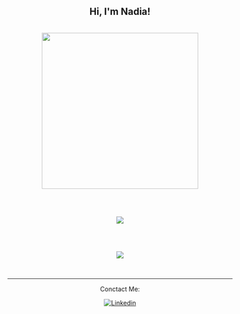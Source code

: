 <div>

<h2 align="center">Hi, I'm Nadia!</h2>
    
</br>
    
<div align="center">
  
<img src="https://wakatime.com/share/@2be22f59-0570-4c77-99fd-dc0329a829f3/6e188b25-be82-4090-a601-5264658935ef.svg" height=350>

</br> </br> 
  
<img src="https://github-readme-stats.vercel.app/api?username=nadiacerruti&show_icons=true&theme=radical">

</br> </br> 
  
 
<img src="https://github-readme-stats.vercel.app/api/top-langs/?username=nadiacerruti&layout=compact)">

</br><hr>

Conctact Me:

<a href="https://www.linkedin.com/in/nadia-cerruti/" target="_blank">
    
   <img src="https://img.icons8.com/external-tal-revivo-fresh-tal-revivo/28/000000/external-linkedin-in-logo-used-for-professional-networking-logo-fresh-tal-revivo.png" alt="Linkedin"/>
    
</a>    
  

</div>

</div>
    


